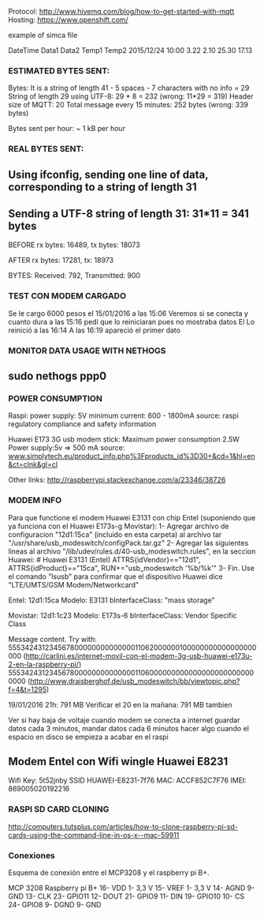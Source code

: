 Protocol: http://www.hivemq.com/blog/how-to-get-started-with-mqtt
Hosting: https://www.openshift.com/

example of simca file

DateTime	Data1	Data2	Temp1	Temp2
2015/12/24 10:00	3.22 	2.10 	25.30 	17.13

### ESTIMATED BYTES SENT:
Bytes:
It is a string of length 41 - 5 spaces - 7 characters with no info = 29
String of length 29 using UTF-8: 29 * 8 = 232 (wrong: 11*29 = 319)
Header size of MQTT: 20
Total message every 15 minutes: 252 bytes (wrong: 339 bytes)

Bytes sent per hour: ~ 1 kB per hour

### REAL BYTES SENT:
## Using ifconfig, sending one line of data, corresponding to a string of length 31
## Sending a UTF-8 string of length 31: 31*11 = 341 bytes

BEFORE
rx bytes: 16489, tx bytes: 18073

AFTER
rx bytes: 17281, tx: 18973

BYTES:
Received: 792, Transmitted: 900

### TEST CON MODEM CARGADO
Se le cargo 6000 pesos el 15/01/2016 a las 15:06
Veremos si se conecta y cuanto dura
a las 15:16 pedi que lo reiniciaran pues no mostraba datos
El Lo reinició a las 16:14
A las 16:19 apareció el primer dato



### MONITOR DATA USAGE WITH NETHOGS
## sudo nethogs ppp0

### POWER CONSUMPTION
Raspi:
power supply: 5V
minimum current: 600 - 1800mA
source: raspi regulatory compliance and safety information

Huawei E173 3G usb modem stick:
Maximum power consumption 2.5W
Power supply:5v
=> 500 mA
source: www.simplytech.eu/product_info.php%3Fproducts_id%3D30+&cd=1&hl=en&ct=clnk&gl=cl

Other links:
http://raspberrypi.stackexchange.com/a/23346/38726



### MODEM INFO

Para que functione el modem Huawei E3131 con chip Entel (suponiendo que ya funciona con el Huawei E173s-g Movistar):
1- Agregar archivo de configuracion "12d1:15ca" (incluido en esta carpeta) al archivo tar "/usr/share/usb_modeswitch/configPack.tar.gz"
2- Agregar las siguientes lineas al archivo "/lib/udev/rules.d/40-usb_modeswitch.rules", en la seccion Huawei:
	# Huawei E3131 (Entel)
	ATTRS{idVendor}=="12d1", ATTRS{idProduct}=="15ca", RUN+="usb_modeswitch '%b/%k'"
3- Fin. Use el comando "lsusb" para confirmar que el dispositivo Huawei dice "LTE/UMTS/GSM Modem/Networkcard"


Entel: 12d1:15ca
Modelo: E3131
bInterfaceClass:  "mass storage"


Movistar: 12d1:1c23
Modelo: E173s-6
bInterfaceClass: Vendor Specific Class

Message content.
Try with:
55534243123456780000000000000011062000000100000000000000000000 (http://carlini.es/internet-movil-con-el-modem-3g-usb-huawei-e173u-2-en-la-raspberry-pi/)
55534243123456780000000000000011060000000000000000000000000000 (http://www.draisberghof.de/usb_modeswitch/bb/viewtopic.php?f=4&t=1295)


19/01/2016 21h: 791 MB
Verificar el 20 en la mañana: 791 MB tambien

Ver si hay baja de voltaje cuando modem se conecta a internet
guardar datos cada 3 minutos, mandar datos cada 6 minutos
hacer algo cuando el espacio en disco se empieza a acabar en el raspi

## Modem Entel con Wifi wingle Huawei E8231

Wifi Key: 5t52jnby
SSID HUAWEI-E8231-7f76
MAC: ACCF852C7F76
IMEI: 869005020192216


### RASPI SD CARD CLONING

http://computers.tutsplus.com/articles/how-to-clone-raspberry-pi-sd-cards-using-the-command-line-in-os-x--mac-59911

### Conexiones

Esquema de conexión entre el MCP3208 y el raspberry pi B+.

MCP 3208			Raspberry pi B+
16- VDD 			1- 3,3 V
15- VREF			1- 3,3 V
14- AGND			9- GND
13- CLK				23- GPIO11
12- DOUT			21- GPIO9
11- DIN				19- GPIO10
10- CS				24- GPIO8
9- DGND				9- GND

